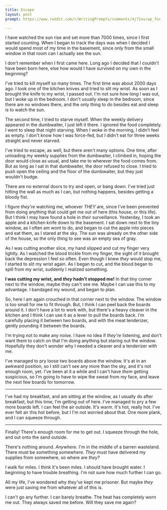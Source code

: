 ```yaml
---
title: Escape
layout: post
prompt: https://www.reddit.com/r/WritingPrompts/comments/4j71ex/wp_for_20_years_you_were_born_and_raised_in_one/

---
```


I have watched the sun rise and set more than 7000 times, since I first started 
counting. When I began to track the days was when I decided I would spend most
of my time in the basement, since only from the small window in that room can I
actually see the sun.

<!--more-->

I don't remember when I first came here. Long ago I decided that I couldn't
have been born here, else how would I have survived on my own in the beginning?

I've tried to kill myself so many times. The first time was about 2000 days
ago. I took one of the kitchen knives and tried to slit my wrist. As soon as I
brought the knife to my wrist, I passed out. I'm not sure how long I was out,
but I woke up in the bedroom. I don't usually sleep in the bedroom, since there
are no windows there, and the only thing to do besides eat and sleep is to watch
the sun.

The second time, I tried to starve myself. When the weekly delivery appeared in 
the dumbwaiter, I just left it there. I ignored the food completely. I went to
sleep that night starving. When I woke in the morning, I didn't feel as
empty. I don't know how I was force-fed, but I didn't eat for three weeks
straight and never starved.

I've tried to escape, as well, but there aren't many options. One time, after
unloading my weekly supplies from the dumbwaiter, I climbed in, hoping the door
would close as usual, and take me to wherever the food comes from. But as long
as I sat in that dumbwaiter, the door refused to close. I tried to push open the
ceiling and the floor of the dumbwaiter, but they just wouldn't budge.

There are no external doors to try and open, or bang down. I've tried just
hitting the wall as much as I can, but nothing happens, besides getting a bloody
fist.

I figure *they're* watching me, whoever *THEY* are, since I've been prevented from
doing anything that could get me out of here (this house, or this life). But I
think I may have found a hole in *their* surveillance. Yesterday, I took an
apple and a kitchen knife down to the basement. I sat down next to the tiny
window, as I often am wont to do, and began to cut the apple into pieces and eat
them, as I stared at the sky. The sun was already on the other side of the
house, so the only thing to see was an empty sea of gray.

As I was cutting another slice, my hand slipped and cut my finger very
lightly. As I watched the blood trickle from my finger, the sight of it brought
back the depression I feel so often. Even though I knew *they* would stop me, I
started to slit my wrist again. As I began to cut, and the blood began to spill
from my wrist, suddenly I realized something.

**I was cutting my wrist, and *they* hadn't stopped me!** In that tiny corner
next to the window, maybe they can't see me. Maybe I can use this to my
advantage. I bandaged my wound, and began to plan.

So, here I am again crouched in that corner next to the window. The window is
too small for me to fit through. But, I think I can peel back the boards around
it. I don't have a lot to work with, but there's a heavy cleaver in the kitchen
and I think I can use it as a lever to pull the boards back. I'm carefully
placing it between two boards, and with the meat tenderizer, gently pounding it
between the boards.

I'm trying not to make any noise. I have no idea if *they're* listening, and
don't want them to catch on that I'm doing anything but staring out the
window. Hopefully they don't wonder why I needed a cleaver and a tenderizer with
me.

I've managed to pry loose two boards above the window. It's at in an awkward
position, so I still can't see any more than the sky, and it's not enough room,
yet. I've been at it a while and I can't have *them* getting suspicious, so I'm
going to have to wipe the sweat from my face, and leave the next few boards for
tomorrow.

---

I've had my breakfast, and am sitting at the window, as I usually do after
breakfast, but this time, I'm getting out of here. I've managed to pry a few
more boards left. I can feel the air outside. It's warm. It's hot, really
hot. I've ever felt air this hot before, but I I'm not worried about that. One
more plank, and I can squeeze through.

---

Finally! There's enough room for me to get out. I squeeze through the hole, and
out onto the sand outside.

There's nothing around. *Anywhere.* I'm in the middle of a barren
wasteland. There must be something somewhere. *They* must have delivered my
supplies from somewhere, so where are *they*?

I walk for miles. I think it's been miles. I should have brought water. I
beginning to have trouble breathing. I'm not sure how much further I can go.

All my life, I've wondered why *they've* kept me prisoner. But maybe *they* were
just saving me from whatever all of this is.

I can't go any further. I can barely breathe. The heat has completely worn me
out. They always saved me before. Will they save me again?
